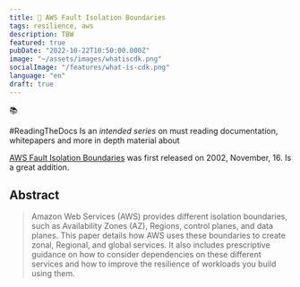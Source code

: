 ```yaml
---
title: 📑 AWS Fault Isolation Boundaries
tags: resilience, aws
description: TBW
featured: true
pubDate: "2022-10-22T10:50:00.000Z"
image: "~/assets/images/whatiscdk.png"
socialImage: "/features/what-is-cdk.png"
language: "en"
draft: true
---
```


<section class="callout">
  <div class="callout__icon"><span role="img" aria-label="Conception" >📚</span></div>
    <article class="callout__content">
    <p>#ReadingTheDocs Is an <i>intended series</i> on must reading documentation, whitepapers and more in depth material about</p>
  </article>
</section>

[AWS Fault Isolation Boundaries](https://docs.aws.amazon.com/whitepapers/latest/aws-fault-isolation-boundaries/abstract-and-introduction.html) was first released on 2002, November, 16. Is a great addition.

## Abstract

> Amazon Web Services (AWS) provides different isolation boundaries, such as Availability Zones (AZ), Regions, control planes, and data planes. This paper details how AWS uses these boundaries to create zonal, Regional, and global services. It also includes prescriptive guidance on how to consider dependencies on these different services and how to improve the resilience of workloads you build using them.
